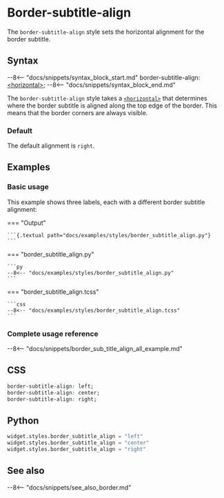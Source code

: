 # Border-subtitle-align

The `border-subtitle-align` style sets the horizontal alignment for the border subtitle.

## Syntax

--8<-- "docs/snippets/syntax_block_start.md"
border-subtitle-align: <a href="../../css_types/horizontal">&lt;horizontal&gt;</a>;
--8<-- "docs/snippets/syntax_block_end.md"

The `border-subtitle-align` style takes a [`<horizontal>`](../css_types/horizontal.md) that determines where the border subtitle is aligned along the top edge of the border.
This means that the border corners are always visible.

### Default

The default alignment is `right`.


## Examples

### Basic usage

This example shows three labels, each with a different border subtitle alignment:

=== "Output"

    ```{.textual path="docs/examples/styles/border_subtitle_align.py"}
    ```

=== "border_subtitle_align.py"

    ```py
    --8<-- "docs/examples/styles/border_subtitle_align.py"
    ```

=== "border_subtitle_align.tcss"

    ```css
    --8<-- "docs/examples/styles/border_subtitle_align.tcss"
    ```


### Complete usage reference

--8<-- "docs/snippets/border_sub_title_align_all_example.md"


## CSS

```css
border-subtitle-align: left;
border-subtitle-align: center;
border-subtitle-align: right;
```

## Python

```py
widget.styles.border_subtitle_align = "left"
widget.styles.border_subtitle_align = "center"
widget.styles.border_subtitle_align = "right"
```

## See also

--8<-- "docs/snippets/see_also_border.md"
